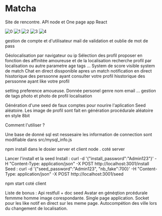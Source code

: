 # Matcha
Site de rencontre.
API node et One page app React

![0](https://user-images.githubusercontent.com/44972661/66797689-f3794300-ef0b-11e9-85ff-18b44046fec2.PNG)
![1](https://user-images.githubusercontent.com/44972661/66797691-f3794300-ef0b-11e9-8e0f-5e6d4070ae9b.PNG)
![2](https://user-images.githubusercontent.com/44972661/66797692-f3794300-ef0b-11e9-8380-867bb4969ab9.PNG)
![3](https://user-images.githubusercontent.com/44972661/66797693-f3794300-ef0b-11e9-9a6c-571d262b09c8.PNG)
![4](https://user-images.githubusercontent.com/44972661/66797694-f411d980-ef0b-11e9-9365-f64f15a3072c.PNG)

gestion de compte et d'utilisateur
mail de validation et oublie de mot de pass

Géolocalisation par navigateur ou ip
Sélection des profil proposer en fonction des affinitée amoureuse et de la localisation
recherche profil par localisation ou autre parametre age tags ...
System de score visible
system de match
Chat en direct dissponible apres un match
notification en direct
hisstorique des perssonne ayant consulter votre profil
hisstorique des perssonne ayant like votre profil

setting 
preference amoueuse.
Donnée personel genre nom email ...
gestion de tags
photo et photo de profil
localisation

Génération d'une seed de faux comptes pour nourire l'aplication
Seed aléatoire.
Les image de profil sont fait en génération procédurale aléatoire en style 8bit


Comment l'utiliser ?

Une base de donné sql est nessesaire les information de connection sont modifiable dans src/mysql_info.js

npm install dans le dosier server et client
node . coté server

Lancer l'install et la seed 
Install : curl -d '{"install_password":"Admin123"}' -H "Content-Type: application/json" -X POST http://localhost:3001/install
Seed : curl -d '{"seed_password":"Admin123", "nb_fake":700}' -H "Content-Type: application/json" -X POST http://localhost:3001/seed

npm start coté client

Liste de bonus :
Api restfull + doc
seed Avatar en généqtion prcédurale femmme homme image corespondante.
Single page application.
Socket pour les like notif en direct sur les meme page.
Autocompétion des ville lors du changement de localisation.
